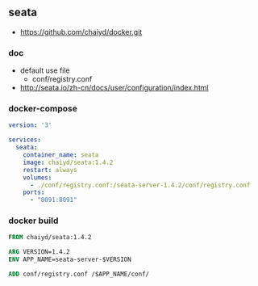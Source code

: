 ## seata
- https://github.com/chaiyd/docker.git

### doc
- default use file
  - conf/registry.conf
- http://seata.io/zh-cn/docs/user/configuration/index.html

### docker-compose
```yaml
version: '3'

services:
  seata:
    container_name: seata
    image: chaiyd/seata:1.4.2
    restart: always
    volumes:
      - ./conf/registry.conf:/seata-server-1.4.2/conf/registry.conf
    ports:
      - "8091:8091"

```

### docker build
```dockerfile
FROM chaiyd/seata:1.4.2

ARG VERSION=1.4.2
ENV APP_NAME=seata-server-$VERSION

ADD conf/registry.conf /$APP_NAME/conf/
```